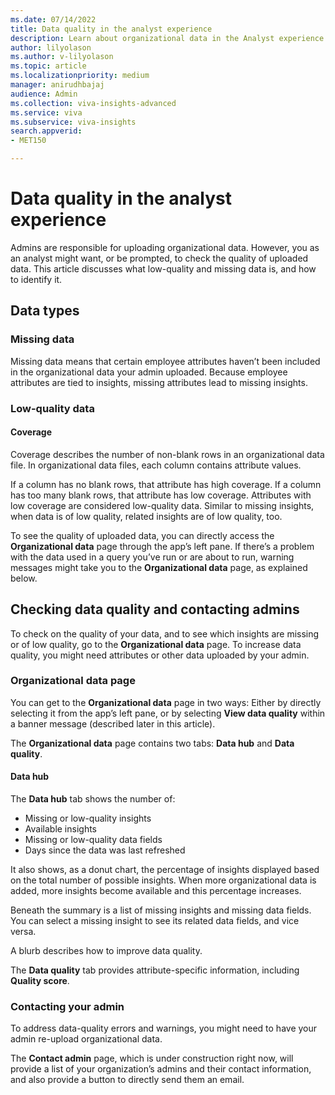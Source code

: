 ```yaml
---
ms.date: 07/14/2022
title: Data quality in the analyst experience
description: Learn about organizational data in the Analyst experience of the Microsoft Viva Insights advanced insights app.
author: lilyolason
ms.author: v-lilyolason
ms.topic: article
ms.localizationpriority: medium 
manager: anirudhbajaj
audience: Admin
ms.collection: viva-insights-advanced 
ms.service: viva 
ms.subservice: viva-insights 
search.appverid: 
- MET150 

---
```


# Data quality in the analyst experience

Admins are responsible for uploading organizational data. However, you as an analyst might want, or be prompted, to check the quality of uploaded data. This article discusses what low-quality and missing data is, and how to identify it.

## Data types

### Missing data

Missing data means that certain employee attributes haven’t been included in the organizational data your admin uploaded. Because employee attributes are tied to insights, missing attributes lead to missing insights.

### Low-quality data

#### Coverage

Coverage describes the number of non-blank rows in an organizational data file. In organizational data files, each column contains attribute values.

If a column has no blank rows, that attribute has high coverage. If a column has too many blank rows, that attribute has low coverage. Attributes with low coverage are considered low-quality data. Similar to missing insights, when data is of low quality, related insights are of low quality, too.
 
To see the quality of uploaded data, you can directly access the **Organizational data** page through the app’s left pane. If there’s a problem with the data used in a query you’ve run or are about to run, warning messages might take you to the **Organizational data** page, as explained below.

## Checking data quality and contacting admins

To check on the quality of your data, and to see which insights are missing or of low quality, go to the **Organizational data** page. To increase data quality, you might need attributes or other data uploaded by your admin.

### Organizational data page

You can get to the **Organizational data** page in two ways: Either by directly selecting it from the app’s left pane, or by selecting **View data quality** within a banner message (described later in this article).

The **Organizational data** page contains two tabs: **Data hub** and **Data quality**.

#### Data hub

The **Data hub** tab shows the number of:

* Missing or low-quality insights
* Available insights
* Missing or low-quality data fields
* Days since the data was last refreshed

It also shows, as a donut chart, the percentage of insights displayed based on the total number of possible insights. When more organizational data is added, more insights become available and this percentage increases.

Beneath the summary is a list of missing insights and missing data fields. You can select a missing insight to see its related data fields, and vice versa.

A blurb describes how to improve data quality.

The **Data quality** tab provides attribute-specific information, including **Quality score**.

### Contacting your admin 

To address data-quality errors and warnings, you might need to have your admin re-upload organizational data. 

The **Contact admin** page, which is under construction right now, will provide a list of your organization’s admins and their contact information, and also provide a button to directly send them an email.
 

